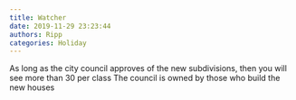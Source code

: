 ```yaml
---
title: Watcher
date: 2019-11-29 23:23:44
authors: Ripp
categories: Holiday
---
```


 As long as the city council approves of the new subdivisions, then you will see more than 30 per class
The council is owned by those who build the new houses